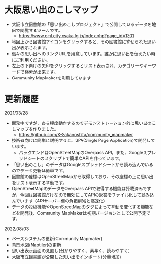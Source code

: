 # 大阪思い出のこしマップ
* 大阪市立図書館の「思い出のこしプロジェクト」で公開しているデータを地図で閲覧するツールです。
  * https://www.oml.city.osaka.lg.jp/index.php?page_id=1301
* 地図上から図書館アイコンをクリックすると、その図書館に寄せられた思い出が表示されます。
* 個々の思い出へのリンクURLを用意しています。誰かに思い出を伝えたい時にご利用ください。
* 左上の下向けの矢印をクリックするとリスト表示され、カテゴリーやキーワードで検索が出来ます。
* Community MapMakerを利用しています

# 更新履歴

2021/03/28
* 開発中ですが、ある程度動作するのでデモンストレーション的に思い出のこしマップを作りました。
  * https://github.com/K-Sakanoshita/community_mapmaker
* 技術者向けに簡単に説明すると、SPA(Single Page Application)で開発しています。
  * バックエンドはOpenStreetMapのOverpass API。また、Googleスプレッドシートのスクリプトで簡単なAPIを作っています。
* 「思い出のこし」のデータはGoogleスプレッドシートから読み込んでいるのでデータ更新は簡単です。
* 図書館の座標はOpenStreetMapから取得しており、その座標の上に思い出をリスト表示する挙動です。
* OpenStreetMapのデータをOverpass APIで取得する機能は搭載済みですが、今回は図書館だけなので無効にしてAPIの返答をファイル化して読み込んでいます（APIサーバー側の負担削減と高速化）
* データの投稿機能やOpenStreetMapのタグによって挙動を変化する機能などを開発後、Community MapMakerは初期バージョンとして公開予定です。

2022/08/03 
* ベースシステムの更新(Community Mapmaker)
* 背景地図(Maptiler)の更新
* 思い出表示画面の見直し(分かりやすく、素早く、読みやすく)
* 大阪市立図書館が公開した思い出をインポート(分量増加)
